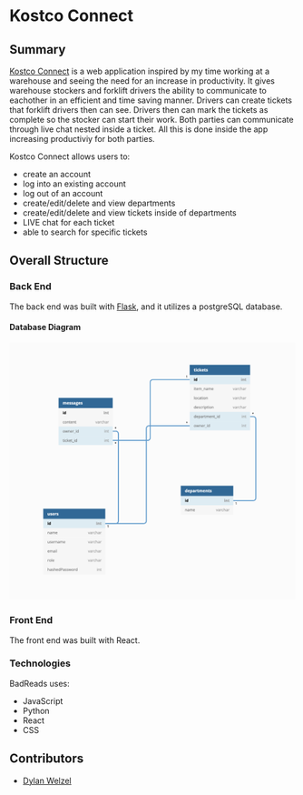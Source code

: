 # Kostco Connect

## Summary
[Kostco Connect](https://kostcoconnect.herokuapp.com/) is a web application inspired by my time working at a warehouse and seeing the need for an increase in productivity. It gives warehouse stockers and forklift drivers the ability to communicate to eachother in an efficient and time saving manner. Drivers can create tickets that forklift drivers then can see. Drivers then can mark the tickets as complete so the stocker can start their work. Both parties can communicate through live chat nested inside a ticket. All this is done inside the app increasing productiviy for both parties. 

Kostco Connect allows users to:
* create an account
* log into an existing account
* log out of an account
* create/edit/delete and view departments
* create/edit/delete and view tickets inside of departments
* LIVE chat for each ticket
* able to search for specific tickets

## Overall Structure
### Back End
The back end was built with [Flask](https://flask.palletsprojects.com/en/2.0.x/), and it utilizes a postgreSQL database.

#### Database Diagram
![Database Diagram](https://github.com/DylanWelzel/Costco-Connect/blob/main/react-app/public/Screen%20Shot%202022-01-18%20at%2011.22.50%20AM.png)

### Front End
The front end was built with React.

### Technologies
BadReads uses:
* JavaScript
* Python
* React
* CSS


## Contributors
* [Dylan Welzel](https://github.com/DylanWelzel)

























